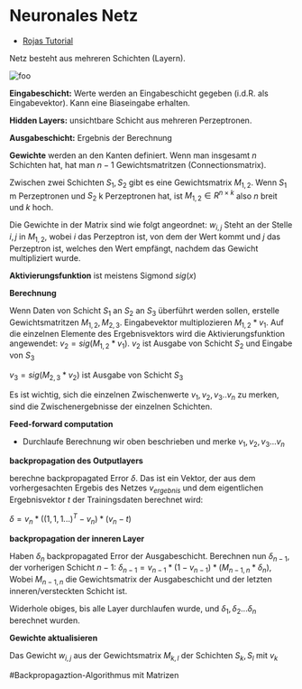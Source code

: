 # Neuronales Netz
* [Rojas Tutorial](http://page.mi.fu-berlin.de/rojas/neural/chapter/K7.pdf)

Netz besteht aus mehreren Schichten (Layern).

![foo](https://upload.wikimedia.org/wikipedia/commons/3/3d/Neural_network.svg)

__Eingabeschicht:__ Werte werden an Eingabeschicht gegeben (i.d.R. als Eingabevektor). Kann eine Biaseingabe erhalten.

__Hidden Layers:__ unsichtbare Schicht aus mehreren Perzeptronen.

__Ausgabeschicht:__ Ergebnis der Berechnung

__Gewichte__ werden an den Kanten definiert. Wenn man insgesamt $n$
Schichten hat, hat man $n-1$ Gewichtsmatritzen (Connectionsmatrix).

Zwischen zwei Schichten $S_1, S_2$ gibt es eine Gewichtsmatrix
$M_{1,2}$.
Wenn $S_1$ m Perzeptronen und $S_2$ k Perzeptronen hat, ist $M_{1,2} \in R^{n \times k}$ also $n$ breit und $k$ hoch.

Die Gewichte in der Matrix sind wie folgt angeordnet: $w_{i,j}$
Steht an der Stelle $i,j$ in $M_{1,2}$, wobei $i$ das Perzeptron ist, von dem der Wert kommt und $j$ das Perzeptron ist, welches den Wert empfängt, nachdem das Gewicht multipliziert wurde.



__Aktivierungsfunktion__ ist meistens Sigmond $sig(x)$

__Berechnung__

Wenn Daten von Schicht $S_1$ an $S_2$ an $S_3$ überführt werden sollen, erstelle Gewichtsmatritzen $M_{1,2}, M_{2,3}$.
Eingabevektor multiplozieren $M_{1,2} * v_1$. Auf die einzelnen Elemente des Ergebnisvektors wird die Aktivierungsfunktion angewendet: $v_2 = sig(M_{1,2} * v_1)$.
$v_2$ ist Ausgabe von Schicht $S_2$ und Eingabe von $S_3$

$v_3 = sig(M_{2,3} * v_2)$ ist Ausgabe von Schicht $S_3$

Es ist wichtig, sich die einzelnen Zwischenwerte $v_1, v_2, v_3 ..v_n$ zu merken, sind die Zwischenergebnisse der einzelnen Schichten.

__Feed-forward computation__
* Durchlaufe Berechnung wir oben beschrieben und merke $v_1, v_2, v_3 ... v_{n}$

__backpropagation des Outputlayers__

berechne backpropagated Error $\delta$. Das ist ein Vektor, der aus dem vorhergesachten Ergebis des Netzes $v_{ergebnis}$ und dem eigentlichen Ergebnisvektor $t$ der Trainingsdaten berechnet wird:

$\delta = v_{n} * ( (1,1,1...)^T - v_{n}) * (v_{n} - t)$

__backpropagation der inneren Layer__

Haben $\delta_n$ backpropagated Error der Ausgabeschicht. Berechnen nun $\delta_{n-1}$, der vorherigen Schicht $n-1$:
$\delta_{n-1} = v_{n-1} * (1 - v_{n-1} ) * (M_{n-1 , n} * \delta_n)$, Wobei $M_{n-1 ,n}$ die Gewichtsmatrix der Ausgabeschicht und der letzten inneren/versteckten Schicht ist.

Widerhole obiges, bis alle Layer durchlaufen wurde, und $\delta_1 ,\delta_2 ... \delta_n$ berechnet wurden.

__Gewichte aktualisieren__

Das Gewicht $w_{i,j}$ aus der Gewichtsmatrix $M_{k,l}$ der Schichten $S_k, S_l$ mit $v_k$



#Backpropagaztion-Algorithmus mit Matrizen
